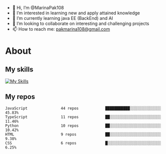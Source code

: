 - 👋 Hi, I’m @MarinaPak108
- 👀 I’m interested in learning new and apply attained knowledge
- 🌱 I’m currently learning java EE (BackEnd) and AI
- 💞️ I’m looking to collaborate on interesting and challenging projects
- 📫 How to reach me:  pakmarina108@gmail.com

# About 
## My skills

[![My Skills](https://skillicons.dev/icons?i=py,java,cs,flutter,javascript,html,mysql,tensorflow,pytorch,docker,dotnet,firebase,spring,maven,visualstudio,vscode,idea,github&theme=light)](https://skillicons.dev)


## My repos

```text
JavaScript               44 repos            ███████████░░░░░░░░░░░░░░   45.83% 
TypeScript               11 repos            ██░░░░░░░░░░░░░░░░░░░░░░░   11.46% 
Python                   10 repos            ██░░░░░░░░░░░░░░░░░░░░░░░   10.42% 
HTML                     9 repos             ██░░░░░░░░░░░░░░░░░░░░░░░   9.38% 
CSS                      6 repos             █░░░░░░░░░░░░░░░░░░░░░░░░   6.25%

```

<!---
MarinaPak108/MarinaPak108 is a ✨ special ✨ repository because its `README.md` (this file) appears on your GitHub profile.
You can click the Preview link to take a look at your changes.
--->
